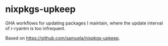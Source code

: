 # nixpkgs-upkeep

GHA workflows for updating packages I maintain, where the update interval of r-ryantm is too infrequent.

Based on https://github.com/samuela/nixpkgs-upkeep.
